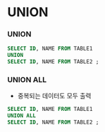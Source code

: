 # UNION

### UNION
```sql
SELECT ID, NAME FROM TABLE1
UNION
SELECT ID, NAME FROM TABLE2 ;
```

### UNION ALL
- 중복되는 데이터도 모두 출력
```sql
SELECT ID, NAME FROM TABLE1
UNION ALL
SELECT ID, NAME FROM TABLE2 ;
```